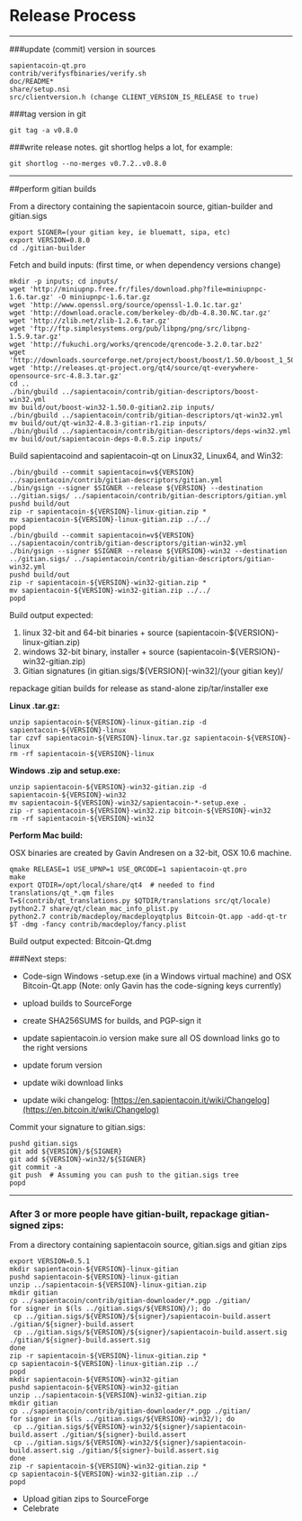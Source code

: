 Release Process
====================

* * *

###update (commit) version in sources


	sapientacoin-qt.pro
	contrib/verifysfbinaries/verify.sh
	doc/README*
	share/setup.nsi
	src/clientversion.h (change CLIENT_VERSION_IS_RELEASE to true)

###tag version in git

	git tag -a v0.8.0

###write release notes. git shortlog helps a lot, for example:

	git shortlog --no-merges v0.7.2..v0.8.0

* * *

##perform gitian builds

 From a directory containing the sapientacoin source, gitian-builder and gitian.sigs
  
	export SIGNER=(your gitian key, ie bluematt, sipa, etc)
	export VERSION=0.8.0
	cd ./gitian-builder

 Fetch and build inputs: (first time, or when dependency versions change)

	mkdir -p inputs; cd inputs/
	wget 'http://miniupnp.free.fr/files/download.php?file=miniupnpc-1.6.tar.gz' -O miniupnpc-1.6.tar.gz
	wget 'http://www.openssl.org/source/openssl-1.0.1c.tar.gz'
	wget 'http://download.oracle.com/berkeley-db/db-4.8.30.NC.tar.gz'
	wget 'http://zlib.net/zlib-1.2.6.tar.gz'
	wget 'ftp://ftp.simplesystems.org/pub/libpng/png/src/libpng-1.5.9.tar.gz'
	wget 'http://fukuchi.org/works/qrencode/qrencode-3.2.0.tar.bz2'
	wget 'http://downloads.sourceforge.net/project/boost/boost/1.50.0/boost_1_50_0.tar.bz2'
	wget 'http://releases.qt-project.org/qt4/source/qt-everywhere-opensource-src-4.8.3.tar.gz'
	cd ..
	./bin/gbuild ../sapientacoin/contrib/gitian-descriptors/boost-win32.yml
	mv build/out/boost-win32-1.50.0-gitian2.zip inputs/
	./bin/gbuild ../sapientacoin/contrib/gitian-descriptors/qt-win32.yml
	mv build/out/qt-win32-4.8.3-gitian-r1.zip inputs/
	./bin/gbuild ../sapientacoin/contrib/gitian-descriptors/deps-win32.yml
	mv build/out/sapientacoin-deps-0.0.5.zip inputs/

 Build sapientacoind and sapientacoin-qt on Linux32, Linux64, and Win32:
  
	./bin/gbuild --commit sapientacoin=v${VERSION} ../sapientacoin/contrib/gitian-descriptors/gitian.yml
	./bin/gsign --signer $SIGNER --release ${VERSION} --destination ../gitian.sigs/ ../sapientacoin/contrib/gitian-descriptors/gitian.yml
	pushd build/out
	zip -r sapientacoin-${VERSION}-linux-gitian.zip *
	mv sapientacoin-${VERSION}-linux-gitian.zip ../../
	popd
	./bin/gbuild --commit sapientacoin=v${VERSION} ../sapientacoin/contrib/gitian-descriptors/gitian-win32.yml
	./bin/gsign --signer $SIGNER --release ${VERSION}-win32 --destination ../gitian.sigs/ ../sapientacoin/contrib/gitian-descriptors/gitian-win32.yml
	pushd build/out
	zip -r sapientacoin-${VERSION}-win32-gitian.zip *
	mv sapientacoin-${VERSION}-win32-gitian.zip ../../
	popd

  Build output expected:

  1. linux 32-bit and 64-bit binaries + source (sapientacoin-${VERSION}-linux-gitian.zip)
  2. windows 32-bit binary, installer + source (sapientacoin-${VERSION}-win32-gitian.zip)
  3. Gitian signatures (in gitian.sigs/${VERSION}[-win32]/(your gitian key)/

repackage gitian builds for release as stand-alone zip/tar/installer exe

**Linux .tar.gz:**

	unzip sapientacoin-${VERSION}-linux-gitian.zip -d sapientacoin-${VERSION}-linux
	tar czvf sapientacoin-${VERSION}-linux.tar.gz sapientacoin-${VERSION}-linux
	rm -rf sapientacoin-${VERSION}-linux

**Windows .zip and setup.exe:**

	unzip sapientacoin-${VERSION}-win32-gitian.zip -d sapientacoin-${VERSION}-win32
	mv sapientacoin-${VERSION}-win32/sapientacoin-*-setup.exe .
	zip -r sapientacoin-${VERSION}-win32.zip bitcoin-${VERSION}-win32
	rm -rf sapientacoin-${VERSION}-win32

**Perform Mac build:**

  OSX binaries are created by Gavin Andresen on a 32-bit, OSX 10.6 machine.

	qmake RELEASE=1 USE_UPNP=1 USE_QRCODE=1 sapientacoin-qt.pro
	make
	export QTDIR=/opt/local/share/qt4  # needed to find translations/qt_*.qm files
	T=$(contrib/qt_translations.py $QTDIR/translations src/qt/locale)
	python2.7 share/qt/clean_mac_info_plist.py
	python2.7 contrib/macdeploy/macdeployqtplus Bitcoin-Qt.app -add-qt-tr $T -dmg -fancy contrib/macdeploy/fancy.plist

 Build output expected: Bitcoin-Qt.dmg

###Next steps:

* Code-sign Windows -setup.exe (in a Windows virtual machine) and
  OSX Bitcoin-Qt.app (Note: only Gavin has the code-signing keys currently)

* upload builds to SourceForge

* create SHA256SUMS for builds, and PGP-sign it

* update sapientacoin.io version
  make sure all OS download links go to the right versions

* update forum version

* update wiki download links

* update wiki changelog: [https://en.sapientacoin.it/wiki/Changelog](https://en.bitcoin.it/wiki/Changelog)

Commit your signature to gitian.sigs:

	pushd gitian.sigs
	git add ${VERSION}/${SIGNER}
	git add ${VERSION}-win32/${SIGNER}
	git commit -a
	git push  # Assuming you can push to the gitian.sigs tree
	popd

-------------------------------------------------------------------------

### After 3 or more people have gitian-built, repackage gitian-signed zips:

From a directory containing sapientacoin source, gitian.sigs and gitian zips

	export VERSION=0.5.1
	mkdir sapientacoin-${VERSION}-linux-gitian
	pushd sapientacoin-${VERSION}-linux-gitian
	unzip ../sapientacoin-${VERSION}-linux-gitian.zip
	mkdir gitian
	cp ../sapientacoin/contrib/gitian-downloader/*.pgp ./gitian/
	for signer in $(ls ../gitian.sigs/${VERSION}/); do
	 cp ../gitian.sigs/${VERSION}/${signer}/sapientacoin-build.assert ./gitian/${signer}-build.assert
	 cp ../gitian.sigs/${VERSION}/${signer}/sapientacoin-build.assert.sig ./gitian/${signer}-build.assert.sig
	done
	zip -r sapientacoin-${VERSION}-linux-gitian.zip *
	cp sapientacoin-${VERSION}-linux-gitian.zip ../
	popd
	mkdir sapientacoin-${VERSION}-win32-gitian
	pushd sapientacoin-${VERSION}-win32-gitian
	unzip ../sapientacoin-${VERSION}-win32-gitian.zip
	mkdir gitian
	cp ../sapientacoin/contrib/gitian-downloader/*.pgp ./gitian/
	for signer in $(ls ../gitian.sigs/${VERSION}-win32/); do
	 cp ../gitian.sigs/${VERSION}-win32/${signer}/sapientacoin-build.assert ./gitian/${signer}-build.assert
	 cp ../gitian.sigs/${VERSION}-win32/${signer}/sapientacoin-build.assert.sig ./gitian/${signer}-build.assert.sig
	done
	zip -r sapientacoin-${VERSION}-win32-gitian.zip *
	cp sapientacoin-${VERSION}-win32-gitian.zip ../
	popd

- Upload gitian zips to SourceForge
- Celebrate 
